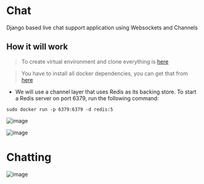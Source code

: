 # Chat
Django based live chat support application using Websockets and Channels


## How it will work
> To create virtual environment and clone everything is [here](https://github.com/officialtech/Django-Starters#readme)

> You have to install all docker dependencies, you can get that from [here](https://docs.docker.com/engine/install/)

* We will use a channel layer that uses Redis as its backing store. To start a Redis server on port 6379, run the following command:

` sudo docker run -p 6379:6379 -d redis:5 `

![image](https://user-images.githubusercontent.com/46815338/134632470-281fe8d3-715c-4f06-b8e5-b3d66957dcdf.png)

![image](https://user-images.githubusercontent.com/46815338/134632654-9c24bc7d-4812-4b3e-b176-2d116cf426f6.png)


# Chatting
![image](https://user-images.githubusercontent.com/46815338/134655142-4b563419-d2af-498f-899c-1d90bb2c5c7b.png)
